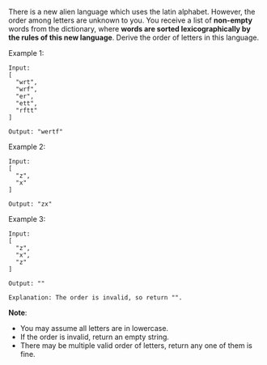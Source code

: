 There is a new alien language which uses the latin alphabet. However, the order among letters are unknown to you. You receive a list of **non-empty** words from the dictionary, where **words are sorted lexicographically by the rules of this new language**. Derive the order of letters in this language.

Example 1:
```
Input:
[
  "wrt",
  "wrf",
  "er",
  "ett",
  "rftt"
]

Output: "wertf"
```

Example 2:
```
Input:
[
  "z",
  "x"
]

Output: "zx"
```

Example 3:
```
Input:
[
  "z",
  "x",
  "z"
] 

Output: "" 

Explanation: The order is invalid, so return "".
```

**Note**:
* You may assume all letters are in lowercase.
* If the order is invalid, return an empty string.
* There may be multiple valid order of letters, return any one of them is fine.